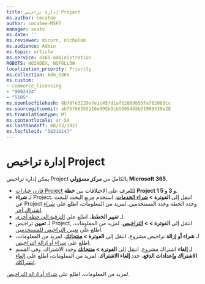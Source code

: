 ```yaml
---
title: إدارة تراخيص Project
ms.author: cmcatee
author: cmcatee-MSFT
manager: scotv
ms.date: ''
ms.reviewer: micurn, nicholak
ms.audience: Admin
ms.topic: article
ms.service: o365-administration
ROBOTS: NOINDEX, NOFOLLOW
localization_priority: Priority
ms.collection: Adm_O365
ms.custom:
- commerce_licensing
- "9002424"
- "5105"
ms.openlocfilehash: 8b787e3229e7e1c457d1afb2809b55fa762083cc
ms.sourcegitcommit: ab75f66355116e995b3cb5505465b31989339e28
ms.translationtype: MT
ms.contentlocale: ar-SA
ms.lasthandoff: 08/13/2021
ms.locfileid: "58318147"
---
```

# <a name="project-license-management"></a>إدارة تراخيص Project

يمكن إدارة تراخيص Project بالكامل من **مركز مسؤولي Microsoft 365**.

- [قارن خيارات Project](https://www.microsoft.com/microsoft-365/project/compare-microsoft-project-management-software) للتّعرف على الاختلافات بين **خطة Project 1 و 3 و 5**.
- لـ **شراء** Project، انتقل إلى **الفوترة > [شراء الخدمات](https://go.microsoft.com/fwlink/p/?linkid=868433)**. استخدم مربع البحث للبحث عن Project وحدد الخطة وعدد المستخدمين. لمزيد من المعلومات، اطلع على [شراء اشتراك آخر](https://docs.microsoft.com/microsoft-365/commerce/try-or-buy-microsoft-365#buy-a-different-subscription).
- لـ **تغيير الخطط**، اطلع على [الترقية إلى خطة أخرى](https://docs.microsoft.com/microsoft-365/commerce/subscriptions/upgrade-to-different-plan).
- لـ **تعيين** تراخيص Project, انتقل إلى **الفوترة > > [التراخيص](https://go.microsoft.com/fwlink/p/?linkid=842264)**. لمزيد من المعلومات، اطلع على [تعيين التراخيص للمستخدمين](https://docs.microsoft.com/microsoft-365/admin/manage/assign-licenses-to-users).
- لـ **شراء أو إزالة** تراخيص مشروع، انتقل إلى **الفوترة > [منتجاتك](https://go.microsoft.com/fwlink/p/?linkid=842054)**. لمزيد من المعلومات، اطلع على [شراء أو إزالة التراخيص](https://docs.microsoft.com/microsoft-365/commerce/licenses/buy-licenses#add-or-remove-licenses-for-your-business-subscription).
- لـ **إلغاء** اشتراك مشروع، انتقل إلى **الفوترة > [منتجاتك](https://go.microsoft.com/fwlink/p/?linkid=842054)** وحدد الاشتراك، وفي القسم **الاشتراك وإعدادات الدفع**، حدد **إلغاء الاشتراك**. لمزيد من المعلومات، اطلع على [إلغاء اشتراكك](https://docs.microsoft.com/microsoft-365/commerce/subscriptions/cancel-your-subscription).

لمزيد من المعلومات، اطلع على [شراء أو إزالة التراخيص](https://docs.microsoft.com/microsoft-365/commerce/licenses/buy-licenses).